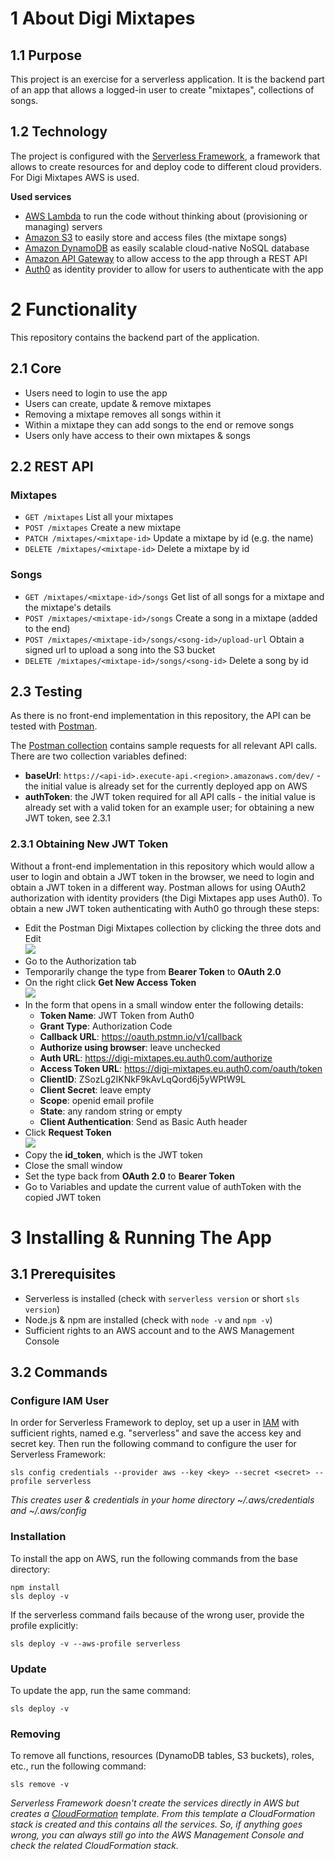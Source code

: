 # 1 About Digi Mixtapes

## 1.1 Purpose 
This project is an exercise for a serverless application. It is the backend part of an app that allows a logged-in user to create "mixtapes", collections of songs.

## 1.2 Technology
The project is configured with the [Serverless Framework](https://www.serverless.com/), a framework that allows to create resources for and deploy code to different cloud providers. For Digi Mixtapes AWS is used.
 
**Used services**
- [AWS Lambda](https://aws.amazon.com/de/lambda/) to run the code without thinking about (provisioning or managing) servers
- [Amazon S3](https://aws.amazon.com/s3/) to easily store and access files (the mixtape songs) 
- [Amazon DynamoDB](https://aws.amazon.com/de/dynamodb/) as easily scalable cloud-native NoSQL database
- [Amazon API Gateway](https://aws.amazon.com/de/api-gateway/) to allow access to the app through a REST API
- [Auth0](https://auth0.com/) as identity provider to allow for users to authenticate with the app


# 2 Functionality

This repository contains the backend part of the application.

## 2.1 Core
- Users need to login to use the app 
- Users can create, update & remove mixtapes
- Removing a mixtape removes all songs within it  
- Within a mixtape they can add songs to the end or remove songs
- Users only have access to their own mixtapes & songs 

## 2.2 REST API

### Mixtapes
- `GET /mixtapes` List all your mixtapes
- `POST /mixtapes` Create a new mixtape
- `PATCH /mixtapes/<mixtape-id>` Update a mixtape by id (e.g. the name)
- `DELETE /mixtapes/<mixtape-id>` Delete a mixtape by id

### Songs
- `GET /mixtapes/<mixtape-id>/songs` Get list of all songs for a mixtape and the mixtape's details 
- `POST /mixtapes/<mixtape-id>/songs` Create a song in a mixtape (added to the end)
- `POST /mixtapes/<mixtape-id>/songs/<song-id>/upload-url` Obtain a signed url to upload a song into the S3 bucket
- `DELETE /mixtapes/<mixtape-id>/songs/<song-id>` Delete a song by id

## 2.3 Testing
As there is no front-end implementation in this repository, the API can be tested with [Postman](https://www.postman.com/downloads/). 

The [Postman collection](./Digi-Mixtapes-API.postman_collection.json) contains sample requests for all relevant API calls. There are two collection variables defined:
- **baseUrl**: `https://<api-id>.execute-api.<region>.amazonaws.com/dev/` - the initial value is already set for the currently deployed app on AWS
- **authToken**: the JWT token required for all API calls - the initial value is already set with a valid token for an example user; for obtaining a new JWT token, see 2.3.1

### 2.3.1 Obtaining New JWT Token
Without a front-end implementation in this repository which would allow a user to login and obtain a JWT token in the browser, we need to login and obtain a JWT token in a different way. Postman allows for using OAuth2 authorization with identity providers (the Digi Mixtapes app uses Auth0). To obtain a new JWT token authenticating with Auth0 go through these steps:

- Edit the Postman Digi Mixtapes collection by clicking the three dots and Edit  
  ![](img/postman-1-edit-collection.png)
- Go to the Authorization tab
- Temporarily change the type from **Bearer Token** to **OAuth 2.0**
- On the right click **Get New Access Token**  
  ![](img/postman-2-get-new-access-token.png)
- In the form that opens in a small window enter the following details:
    - **Token Name**: JWT Token from Auth0
    - **Grant Type**: Authorization Code
    - **Callback URL**: https://oauth.pstmn.io/v1/callback
    - **Authorize using browser**: leave unchecked
    - **Auth URL**: https://digi-mixtapes.eu.auth0.com/authorize
    - **Access Token URL**: https://digi-mixtapes.eu.auth0.com/oauth/token
    - **ClientID**: ZSozLg2IKNkF9kAvLqQord6j5yWPtW9L
    - **Client Secret**: leave empty
    - **Scope**: openid email profile
    - **State**: any random string or empty
    - **Client Authentication**: Send as Basic Auth header
- Click **Request Token**  
  ![](img/postman-3-request-token.png)
- Copy the **id_token**, which is the JWT token
- Close the small window
- Set the type back from **OAuth 2.0** to **Bearer Token**
- Go to Variables and update the current value of authToken with the copied JWT token


# 3 Installing & Running The App

## 3.1 Prerequisites

- Serverless is installed (check with `serverless version` or short `sls version`)
- Node.js & npm are installed (check with `node -v` and `npm -v`)
- Sufficient rights to an AWS account and to the AWS Management Console

## 3.2 Commands

### Configure IAM User

In order for Serverless Framework to deploy, set up a user in [IAM](https://aws.amazon.com/iam/) with sufficient rights, named e.g. "serverless" and save the access key and secret key. Then run the following command to configure the user for Serverless Framework:

```
sls config credentials --provider aws --key <key> --secret <secret> --profile serverless
```

*This creates user & credentials in your home directory ~/.aws/credentials and ~/.aws/config*

### Installation

To install the app on AWS, run the following commands from the base directory:

```
npm install
sls deploy -v
```

If the serverless command fails because of the wrong user, provide the profile explicitly:
 
```
sls deploy -v --aws-profile serverless
```

### Update

To update the app, run the same command:

```
sls deploy -v
```

### Removing

To remove all functions, resources (DynamoDB tables, S3 buckets), roles, etc., run the following command:  

```
sls remove -v
```

*Serverless Framework doesn't create the services directly in AWS but creates a [CloudFormation](https://aws.amazon.com/cloudformation/) template. From this template a CloudFormation stack is created and this contains all the services. So, if anything goes wrong, you can always still go into the AWS Management Console and check the related CloudFormation stack.*